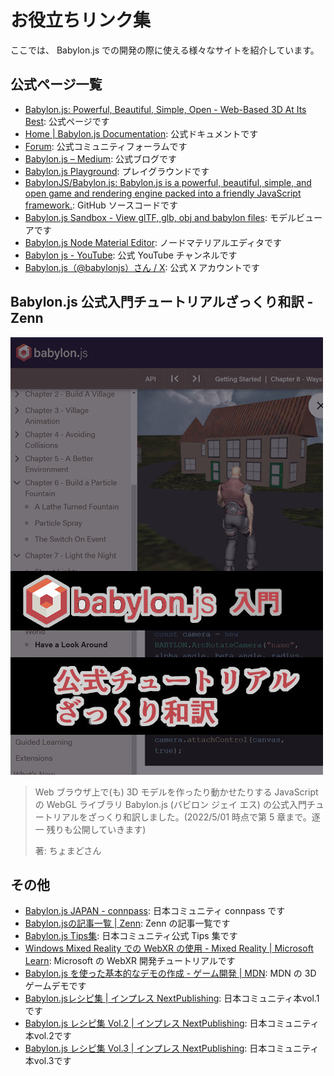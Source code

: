 # お役立ちリンク集

ここでは、 Babylon.js での開発の際に使える様々なサイトを紹介しています。

## 公式ページ一覧

- [Babylon.js: Powerful, Beautiful, Simple, Open - Web-Based 3D At Its Best](https://www.babylonjs.com/): 公式ページです
- [Home | Babylon.js Documentation](https://doc.babylonjs.com/): 公式ドキュメントです
- [Forum](https://forum.babylonjs.com/): 公式コミュニティフォーラムです
- [Babylon.js – Medium](https://babylonjs.medium.com/): 公式ブログです
- [Babylon.js Playground](https://playground.babylonjs.com/): プレイグラウンドです
- [BabylonJS/Babylon.js: Babylon.js is a powerful, beautiful, simple, and open game and rendering engine packed into a friendly JavaScript framework.](https://github.com/BabylonJS/Babylon.js): GitHub ソースコードです
- [Babylon.js Sandbox - View glTF, glb, obj and babylon files](https://sandbox.babylonjs.com/): モデルビューアです
- [Babylon.js Node Material Editor](https://nme.babylonjs.com/): ノードマテリアルエディタです
- [Babylon js - YouTube](https://www.youtube.com/@BabylonJSEngine): 公式 YouTube チャンネルです
- [Babylon.js（@babylonjs）さん / X](https://x.com/babylonjs?lang=ja): 公式 X アカウントです

## Babylon.js 公式入門チュートリアルざっくり和訳 - Zenn

[![](./resources/babylonjs-tutorial-jp.jpg)](https://zenn.dev/chomado/books/babylonjs-tutorial-ja)

> Web ブラウザ上で(も) 3D モデルを作ったり動かせたりする JavaScript の WebGL ライブラリ Babylon.js (バビロン ジェイ エス) の公式入門チュートリアルをざっくり和訳しました。(2022/5/01 時点で第 5 章まで。逐一 残りも公開していきます)
>
> 著: ちょまどさん

## その他

- [Babylon.js JAPAN - connpass](https://babylonjs.connpass.com/): 日本コミュニティ connpass です
- [Babylon.jsの記事一覧 | Zenn](https://zenn.dev/topics/babylonjs): Zenn の記事一覧です
- [Babylon.js Tips集](https://scrapbox.io/babylonjs/): 日本コミュニティ公式 Tips 集です
- [Windows Mixed Reality での WebXR の使用 - Mixed Reality | Microsoft Learn](https://learn.microsoft.com/ja-jp/windows/mixed-reality/develop/javascript/webxr-overview): Microsoft の WebXR 開発チュートリアルです
- [Babylon.js を使った基本的なデモの作成 - ゲーム開発 | MDN](https://developer.mozilla.org/ja/docs/Games/Techniques/3D_on_the_web/Building_up_a_basic_demo_with_Babylon.js): MDN の 3D ゲームデモです
- [Babylon.jsレシピ集 | インプレス NextPublishing](https://nextpublishing.jp/book/16386.html): 日本コミュニティ本vol.1です
- [Babylon.js レシピ集 Vol.2 | インプレス NextPublishing](https://nextpublishing.jp/book/17146.html): 日本コミュニティ本vol.2です
- [Babylon.js レシピ集 Vol.3 | インプレス NextPublishing](https://nextpublishing.jp/book/17662.html): 日本コミュニティ本vol.3です
